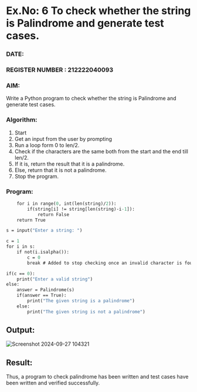 # Ex.No: 6 To check whether the string is Palindrome and generate test cases.

### DATE:                                                                            
### REGISTER NUMBER : 212222040093
### AIM: 
Write a Python program to check whether the string is Palindrome and generate test cases. 
### Algorithm:
1. Start
2. Get an input from the user by prompting 
3. Run a loop form 0 to len/2.
4. Check if the characters are the same both from the start and the end till len/2. 
5. If it is, return the result that it is a palindrome.
6. Else, return that it is not a palindrome. 
7. Stop the program.
### Program:
```def Palindrome(string):
    for i in range(0, int(len(string)/2)): 
        if(string[i] != string[len(string)-i-1]): 
            return False 
    return True 

s = input("Enter a string: ") 

c = 1 
for i in s: 
    if not(i.isalpha()): 
        c = 0 
        break # Added to stop checking once an invalid character is found

if(c == 0): 
    print("Enter a valid string") 
else:
    answer = Palindrome(s)
    if(answer == True): 
        print("The given string is a palindrome") 
    else: 
        print("The given string is not a palindrome")
```
## Output:
![Screenshot 2024-09-27 104321](https://github.com/user-attachments/assets/639cb0ef-8ebd-4b55-b0c3-9cd2d537ad91)

## Result:
Thus, a program to check palindrome has been written and test cases have been written and verified successfully.

